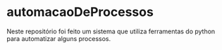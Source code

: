 # automacaoDeProcessos
Neste repositório foi feito um sistema que utiliza ferramentas do python para automatizar alguns processos.

